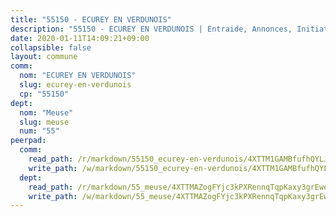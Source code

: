 ```yaml
---
title: "55150 - ECUREY EN VERDUNOIS"
description: "55150 - ECUREY EN VERDUNOIS | Entraide, Annonces, Initiatives"
date: 2020-01-11T14:09:21+09:00
collapsible: false
layout: commune
comm:
  nom: "ECUREY EN VERDUNOIS"
  slug: ecurey-en-verdunois
  cp: "55150"
dept:
  nom: "Meuse"
  slug: meuse
  num: "55"
peerpad:
  comm:
    read_path: /r/markdown/55150_ecurey-en-verdunois/4XTTM1GAMBfufhQYLJanj64SFDFrMDXW5dBTm9ct5FJjycWBi
    write_path: /w/markdown/55150_ecurey-en-verdunois/4XTTM1GAMBfufhQYLJanj64SFDFrMDXW5dBTm9ct5FJjycWBi-K3TgUnaFMJXNfKLNkKVjuef2RXsDJFG1Zq9GSUGZiMEKaoJecnGi6cw7tAw94iYY98VKYVNngyKRJ9vEYWW36Cgjj3ECgr2U4K5YbSUPCL9gGLePcFLBRhexiyMAH64eNE6uRZRi
  dept:
    read_path: /r/markdown/55_meuse/4XTTMAZogFYjc3kPXRennqTqpKaxy3grEwemFqg29rwkrPVit
    write_path: /w/markdown/55_meuse/4XTTMAZogFYjc3kPXRennqTqpKaxy3grEwemFqg29rwkrPVit-K3TgUKFK4U3KduRmUzLc9vHoSRQG77sF2Wbs3cyWXobZcgb6TfASJcGDPror5ZZanBF6Mpjeq1Ushd16Pu9ha9F7F38qzhQqES3b79Xt7LuU1tzmWNED66pWnroExmsHxWtFur2G
---
```


